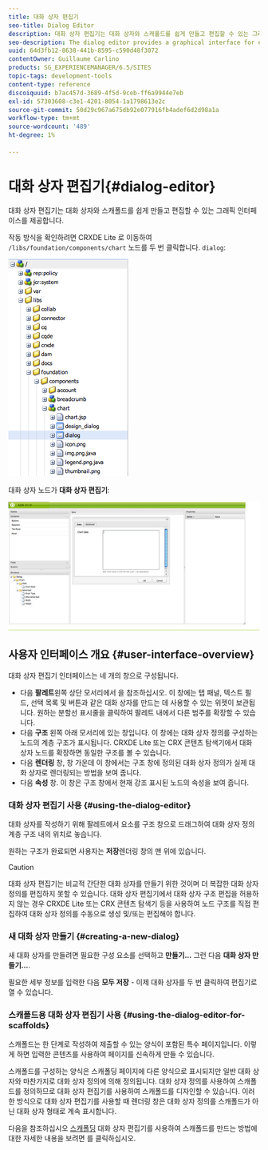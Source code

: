 ```yaml
---
title: 대화 상자 편집기
seo-title: Dialog Editor
description: 대화 상자 편집기는 대화 상자와 스캐폴드를 쉽게 만들고 편집할 수 있는 그래픽 인터페이스를 제공합니다
seo-description: The dialog editor provides a graphical interface for easily creating and editing dialog boxes and scaffolds
uuid: 64d3fb12-8638-441b-8595-c590d48f3072
contentOwner: Guillaume Carlino
products: SG_EXPERIENCEMANAGER/6.5/SITES
topic-tags: development-tools
content-type: reference
discoiquuid: b7ac457d-3689-4f5d-9ceb-ff6a9944e7eb
exl-id: 57303608-c3e1-4201-8054-1a1798613e2c
source-git-commit: 50d29c967a675db92e077916fb4adef6d2d98a1a
workflow-type: tm+mt
source-wordcount: '489'
ht-degree: 1%

---
```


# 대화 상자 편집기{#dialog-editor}

대화 상자 편집기는 대화 상자와 스캐폴드를 쉽게 만들고 편집할 수 있는 그래픽 인터페이스를 제공합니다.

작동 방식을 확인하려면 CRXDE Lite 로 이동하여 `/libs/foundation/components/chart` 노드를 두 번 클릭합니다. `dialog`:

![chlimage_1-247](assets/chlimage_1-247.png)

대화 상자 노드가 **대화 상자 편집기**:

![screen_shot_2012-02-01at25033pm](assets/screen_shot_2012-02-01at25033pm.png)

## 사용자 인터페이스 개요 {#user-interface-overview}

대화 상자 편집기 인터페이스는 네 개의 창으로 구성됩니다.

* 다음 **팔레트**&#x200B;왼쪽 상단 모서리에서 을 참조하십시오. 이 창에는 탭 패널, 텍스트 필드, 선택 목록 및 버튼과 같은 대화 상자를 만드는 데 사용할 수 있는 위젯이 보관됩니다. 원하는 분할선 표시줄을 클릭하여 팔레트 내에서 다른 범주를 확장할 수 있습니다.
* 다음 **구조** 왼쪽 아래 모서리에 있는 창입니다. 이 창에는 대화 상자 정의를 구성하는 노드의 계층 구조가 표시됩니다. CRXDE Lite 또는 CRX 콘텐츠 탐색기에서 대화 상자 노드를 확장하면 동일한 구조를 볼 수 있습니다.
* 다음 **렌더링** 창, 창 가운데 이 창에서는 구조 창에 정의된 대화 상자 정의가 실제 대화 상자로 렌더링되는 방법을 보여 줍니다.
* 다음 **속성** 창. 이 창은 구조 창에서 현재 강조 표시된 노드의 속성을 보여 줍니다.

### 대화 상자 편집기 사용 {#using-the-dialog-editor}

대화 상자를 작성하기 위해 팔레트에서 요소를 구조 창으로 드래그하여 대화 상자 정의 계층 구조 내의 위치로 놓습니다.

원하는 구조가 완료되면 사용자는 **저장**&#x200B;렌더링 창의 맨 위에 있습니다.

>[!CAUTION]
>
>대화 상자 편집기는 비교적 간단한 대화 상자를 만들기 위한 것이며 더 복잡한 대화 상자 정의를 편집하지 못할 수 있습니다. 대화 상자 편집기에서 대화 상자 구조 편집을 허용하지 않는 경우 CRXDE Lite 또는 CRX 콘텐츠 탐색기 등을 사용하여 노드 구조를 직접 편집하여 대화 상자 정의를 수동으로 생성 및/또는 편집해야 합니다.

### 새 대화 상자 만들기 {#creating-a-new-dialog}

새 대화 상자를 만들려면 필요한 구성 요소를 선택하고 **만들기...** 그런 다음 **대화 상자 만들기...**.

필요한 세부 정보를 입력한 다음 **모두 저장** - 이제 대화 상자를 두 번 클릭하여 편집기로 열 수 있습니다.

### 스캐폴드용 대화 상자 편집기 사용 {#using-the-dialog-editor-for-scaffolds}

스캐폴드는 한 단계로 작성하여 제출할 수 있는 양식이 포함된 특수 페이지입니다. 이렇게 하면 입력한 콘텐츠를 사용하여 페이지를 신속하게 만들 수 있습니다.

스캐폴드를 구성하는 양식은 스캐폴딩 페이지에 다른 양식으로 표시되지만 일반 대화 상자와 마찬가지로 대화 상자 정의에 의해 정의됩니다. 대화 상자 정의를 사용하여 스캐폴드를 정의하므로 대화 상자 편집기를 사용하여 스캐폴드를 디자인할 수 있습니다. 이러한 방식으로 대화 상자 편집기를 사용할 때 렌더링 창은 대화 상자 정의를 스캐폴드가 아닌 대화 상자 형태로 계속 표시합니다.

다음을 참조하십시오 [스캐폴딩](/help/sites-authoring/scaffolding.md) 대화 상자 편집기를 사용하여 스캐폴드를 만드는 방법에 대한 자세한 내용을 보려면 를 클릭하십시오.
